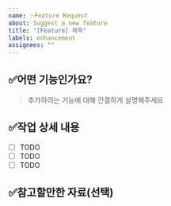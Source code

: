 ```yaml
---
name: ✨Feature Request
about: Suggest a new feature
title: "[Feature] 제목"
labels: enhancement
assignees: ""
---
```


## ✅어떤 기능인가요?

> 추가하려는 기능에 대해 간결하게 설명해주세요

## ✅작업 상세 내용

- [ ] TODO
- [ ] TODO
- [ ] TODO

## ✅참고할만한 자료(선택)
